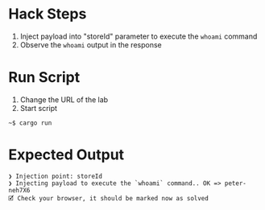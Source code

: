 # Hack Steps

1. Inject payload into "storeId" parameter to execute the `whoami` command
2. Observe the `whoami` output in the response

# Run Script

1. Change the URL of the lab
2. Start script

```
~$ cargo run
```

# Expected Output

```
❯ Injection point: storeId
❯ Injecting payload to execute the `whoami` command.. OK => peter-neh7X6
🗹 Check your browser, it should be marked now as solved
```
